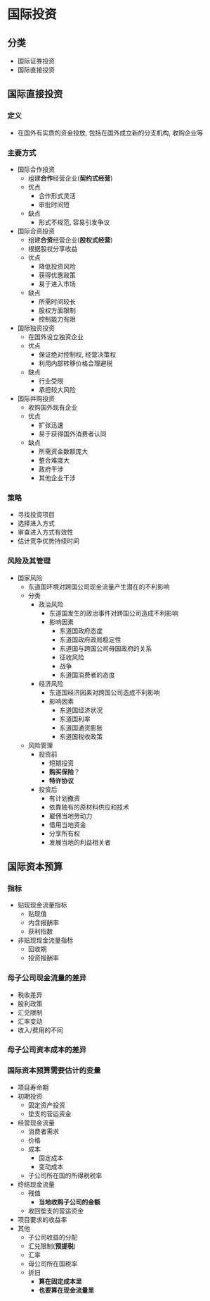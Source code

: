 # 国际投资
## 分类
- 国际证券投资
- 国际直接投资

## 国际直接投资
### 定义
- 在国外有实质的资金投放, 包括在国外成立新的分支机构, 收购企业等

### 主要方式
- 国际合作投资
  - 组建**合作**经营企业(**契约式经营**)
  - 优点
    - 合作形式灵活
    - 审批时间短
  - 缺点
    - 形式不规范, 容易引发争议
- 国际合资投资
  - 组建**合资**经营企业(**股权式经营**)
  - 根据股权分享收益
  - 优点
    - 降低投资风险
    - 获得优惠政策
    - 易于进入市场
  - 缺点
    - 所需时间较长
    - 股权方面限制
    - 控制能力有限
- 国际独资投资
  - 在国外设立独资企业
  - 优点
    - 保证绝对控制权, 经营决策权
    - 利用内部转移价格合理避税
  - 缺点
    - 行业受限
    - 承担较大风险
- 国际并购投资
  - 收购国外现有企业
  - 优点
    - 扩张迅速
    - 易于获得国外消费者认同
  - 缺点
    - 所需资金数额庞大
    - 整合难度大
    - 政府干涉
    - 其他企业干涉
### 策略
- 寻找投资项目
- 选择进入方式
- 审查进入方式有效性
- 估计竞争优势持续时间

### 风险及其管理
- 国家风险
  - 东道国环境对跨国公司现金流量产生潜在的不利影响
  - 分类
    - 政治风险
      - 东道国发生的政治事件对跨国公司造成不利影响
      - 影响因素
        - 东道国政府态度
        - 东道国政府政局稳定性
        - 东道国与跨国公司母国政府的关系
        - 征收风险
        - 战争
        - 东道国消费者的态度
    - 经济风险
      - 东道国经济因素对跨国公司造成不利影响
      - 影响因素
        - 东道国经济状况
        - 东道国利率
        - 东道国通货膨胀
        - 东道国税收政策
  - 风险管理
    - 投资前
      - 短期投资
      - **购买保险**？
      - **特许协议**
    - 投资后
      - 有计划撤资
      - 依靠独有的原材料供应和技术
      - 雇佣当地劳动力
      - 借用当地资金
      - 分享所有权
      - 发展当地的利益相关者

## 国际资本预算
### 指标
- 贴现现金流量指标
  - 贴现值
  - 内含报酬率
  - 获利指数
- 非贴现现金流量指标
  - 回收期
  - 投资报酬率

### 母子公司现金流量的差异
- 税收差异
- 股利政策
- 汇兑限制
- 汇率变动
- 收入/费用的不同

### 母子公司资本成本的差异
### 国际资本预算需要估计的变量
- 项目寿命期
- 初期投资
  - 固定资产投资
  - 垫支的营运资金
- 经营现金流量
  - 消费者需求
  - 价格
  - 成本
    - 固定成本
    - 变动成本
  - 子公司所在国的所得税税率
- 终结现金流量
  - 残值
    - **当地收购子公司的金额**
  - 收回垫支的营运资金
- 项目要求的收益率
- 其他
  - 子公司收益的分配
  - 汇兑限制(**预提税**)
  - 汇率
  - 母公司所在国税率
  - 折旧
    - **算在固定成本里**
    - **也要算在现金流量里**